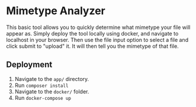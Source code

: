 Mimetype Analyzer
=================

This basic tool allows you to quickly determine what mimetype your file will appear as. 
Simply deploy the tool locally using docker, and navigate to localhost in your browser.
Then use the file input option to select a file and click submit to "upload" it.
It will then tell you the mimetype of that file.

## Deployment
1. Navigate to the `app/` directory.
1. Run `composer install`
1. Navigate to the `docker/` folder.
1. Run `docker-compose up`

